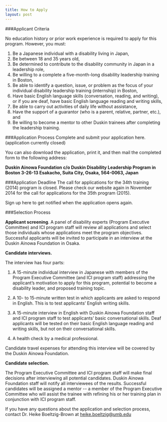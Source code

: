 ```yaml
---
title: How to Apply
layout: post
---
```

###Applicant Criteria

No education history or prior work experience is required to apply for this program. However, you must:  

1. Be a Japanese individual with a disability living in Japan,
2. Be between 18 and 35 years old,
3. Be determined to contribute to the disability community in Japan in a leadership role,  
4. Be willing to a complete a five-month-long disability leadership training in Boston,  
5. Be able to identify a question, issue, or problem as the focus of your individual disability leadership training (internship) in Boston,
6. Have basic English language skills (conversation, reading, and writing), or if you are deaf, have basic English language reading and writing skills,  
7. Be able to carry out activities of daily life without assistance,
8. Have the support of a guarantor (who is a parent, relative, partner, etc.), and  
9. Be willing to become a mentor to other Duskin trainees after completing the leadership training.  

###Application Process
Complete and submit your application here. (application currently closed)

You can also download the application, print it, and then mail the completed form to the following address:

**Duskin Ainowa Foundation c/o Duskin Disability Leadership Program in Boston
3-26-13 Esakacho, Suita City, Osaka, 564-0063, Japan**

###Application Deadline
The call for applications for the 34th training (2014) program is closed. Please check our website again in November 2014 for the call for applications for the 35th program (2015).

Sign up here to get notified when the application opens again.

###Selection Process

**Applicant screening**. A panel of disability experts (Program Executive Committee) and ICI program staff will review all applications and select those individuals whose applications meet the program objectives. Successful applicants will be invited to participate in an interview at the Duskin Ainowa Foundation in Osaka.

**Candidate interviews.**

The interview has four parts:

1)	A 15-minute individual interview in Japanese with members of the Program Executive Committee (and ICI program staff) addressing the applicant’s motivation to apply for this program, potential to become a disability leader, and proposed training topic.

2)	 A 10- to 15-minute written test in which applicants are asked to respond in English. This is to test applicants’ English writing skills.

3)	A 15-minute interview in English with Duskin Ainowa Foundation staff and ICI program staff to test applicants’ basic conversational skills. Deaf applicants will be tested on their basic English language reading and writing skills, but not on their conversational skills.

4)	A health check by a medical professional.

Candidate travel expenses for attending this interview will be covered by the Duskin Ainowa Foundation.

**Candidate selection.**

The Program Executive Committee and ICI program staff will make final decisions after interviewing all potential candidates. Duskin Ainowa Foundation staff will notify all interviewees of the results. Successful candidates will be assigned a mentor -- a member of the Program Executive Committee who will assist the trainee with refining his or her training plan in conjunction with ICI program staff.

If you have any questions about the application and selection process, contact Dr. Heike Boeltzig-Brown at [heike.boeltzig@umb.edu](mailto:heike.boeltzig@umb.edu)
